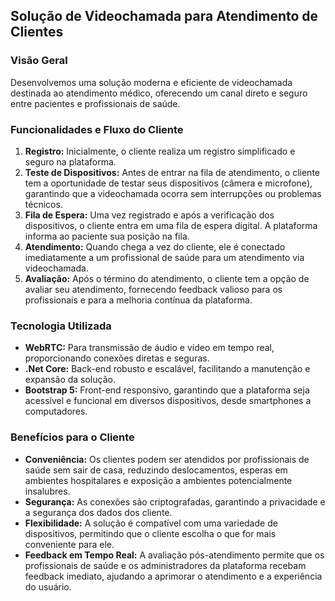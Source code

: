 ## Solução de Videochamada para Atendimento de Clientes

### Visão Geral
Desenvolvemos uma solução moderna e eficiente de videochamada destinada ao atendimento médico, oferecendo um canal direto e seguro entre pacientes e profissionais de saúde.

### Funcionalidades e Fluxo do Cliente

1. **Registro:** Inicialmente, o cliente realiza um registro simplificado e seguro na plataforma.
2. **Teste de Dispositivos:** Antes de entrar na fila de atendimento, o cliente tem a oportunidade de testar seus dispositivos (câmera e microfone), garantindo que a videochamada ocorra sem interrupções ou problemas técnicos.
3. **Fila de Espera:** Uma vez registrado e após a verificação dos dispositivos, o cliente entra em uma fila de espera digital. A plataforma informa ao paciente sua posição na fila.
4. **Atendimento:** Quando chega a vez do cliente, ele é conectado imediatamente a um profissional de saúde para um atendimento via videochamada.
5. **Avaliação:** Após o término do atendimento, o cliente tem a opção de avaliar seu atendimento, fornecendo feedback valioso para os profissionais e para a melhoria contínua da plataforma.

### Tecnologia Utilizada

- **WebRTC:** Para transmissão de áudio e vídeo em tempo real, proporcionando conexões diretas e seguras.
- **.Net Core:** Back-end robusto e escalável, facilitando a manutenção e expansão da solução.
- **Bootstrap 5:** Front-end responsivo, garantindo que a plataforma seja acessível e funcional em diversos dispositivos, desde smartphones a computadores.

### Benefícios para o Cliente

- **Conveniência:** Os clientes podem ser atendidos por profissionais de saúde sem sair de casa, reduzindo deslocamentos, esperas em ambientes hospitalares e exposição a ambientes potencialmente insalubres.
- **Segurança:** As conexões são criptografadas, garantindo a privacidade e a segurança dos dados dos cliente.
- **Flexibilidade:** A solução é compatível com uma variedade de dispositivos, permitindo que o cliente escolha o que for mais conveniente para ele.
- **Feedback em Tempo Real:** A avaliação pós-atendimento permite que os profissionais de saúde e os administradores da plataforma recebam feedback imediato, ajudando a aprimorar o atendimento e a experiência do usuário.